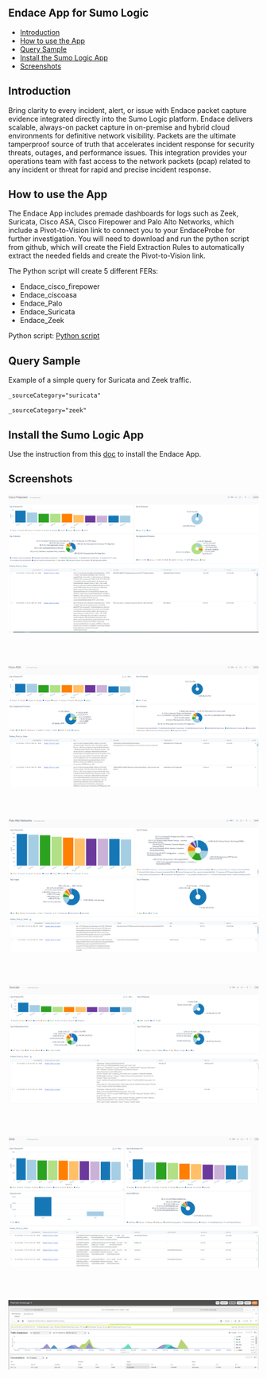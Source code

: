 ## Endace App for Sumo Logic

- [Introduction](#introduction)
- [How to use the App](#How-to-use-the-App)
- [Query Sample](#query-sample)
- [Install the Sumo Logic App](#install-the-sumo-logic-app)
- [Screenshots](#screenshots)

## Introduction 

Bring clarity to every incident, alert, or issue with Endace packet capture evidence integrated directly into the Sumo Logic platform. Endace delivers scalable, always-on packet capture in on-premise and hybrid cloud environments for definitive network visibility.  Packets are the ultimate tamperproof source of truth that accelerates incident response for security threats, outages, and performance issues. This integration provides your operations team with fast access to the network packets (pcap) related to any incident or threat for rapid and precise incident response. 

## How to use the App

The Endace App includes premade dashboards for logs such as Zeek, Suricata, Cisco ASA, Cisco Firepower and Palo Alto Networks, which include a Pivot-to-Vision link to connect you to your EndaceProbe for further investigation. You will need to download and run the python script from github, which will create the Field Extraction Rules to automatically extract the needed fields and create the Pivot-to-Vision link.

The Python script will create 5 different FERs: 

- Endace_cisco_firepower
- Endace_ciscoasa
- Endace_Palo
- Endace_Suricata
- Endace_Zeek

Python script: [Python script](./Endace/sumologic.py)

## Query Sample

Example of a simple query for Suricata and Zeek traffic.

```text
_sourceCategory="suricata"
``` 

```text
_sourceCategory="zeek"
``` 

## Install the Sumo Logic App

Use the instruction from this [doc](https://help.sumologic.com/docs/get-started/apps-integrations/#install-apps-from-the-library) to install the Endace App.

## Screenshots


![Alt text](resources/screenshots/Cisco_firepower.PNG?raw=true)
<br>
<br>

<br>

![Alt text](resources/screenshots/CiscoASA.PNG?raw=true)
<br>
<br>

<br>

![Alt text](resources/screenshots/Palo_Alto_Networks.PNG?raw=true)
<br>
<br>

<br>

![Alt text](resources/screenshots/Suricata.PNG?raw=true)
<br>
<br>

<br>

![Alt text](resources/screenshots/Zeek.PNG?raw=true)
<br>
<br>

<br>

![Alt text](resources/screenshots/EndaceProbe_sumologic.PNG?raw=true)
